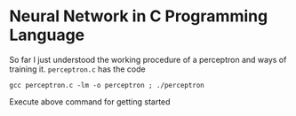 # Neural Network in C Programming Language

So far I just understood the working procedure of a perceptron and ways of training it. `perceptron.c` has the code

```
gcc perceptron.c -lm -o perceptron ; ./perceptron
```

Execute above command for getting started
